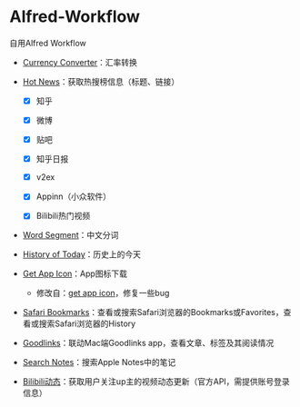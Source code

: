 # Alfred-Workflow
自用Alfred Workflow

- [Currency Converter](https://github.com/BlackCCCat/Alfred-Workflow/tree/main/currency-converter)：汇率转换


- [Hot News](https://github.com/BlackCCCat/Alfred-Workflow/tree/main/hot-news)：获取热搜榜信息（标题、链接）
    - [x] 知乎
    - [x] 微博
    - [x] 贴吧
    - [x] 知乎日报
    - [x] v2ex
    - [x] Appinn（小众软件）
    - [x] Bilibili热门视频 

    
- [Word Segment](https://github.com/BlackCCCat/Alfred-Workflow/tree/main/word-segment)：中文分词
- [History of Today](https://github.com/BlackCCCat/Alfred-Workflow/tree/main/history-of-today)：历史上的今天
- [Get App Icon](https://github.com/BlackCCCat/Alfred-Workflow/tree/main/icon-extractor)：App图标下载
    - 修改自：[get app icon](https://github.com/packal/repository/tree/master/com.mcskrzypczak.extracticon)，修复一些bug
- [Safari Bookmarks](https://github.com/BlackCCCat/Alfred-Workflow/tree/main/safari-bookmarks)：查看或搜索Safari浏览器的Bookmarks或Favorites，查看或搜索Safari浏览器的History
- [Goodlinks](https://github.com/BlackCCCat/Alfred-Workflow/tree/main/goodlinks)：联动Mac端Goodlinks app，查看文章、标签及其阅读情况
- [Search Notes](https://github.com/BlackCCCat/Alfred-Workflow/tree/main/apple-notes)：搜索Apple Notes中的笔记
- [Bilibili动态](https://github.com/BlackCCCat/Alfred-Workflow/tree/main/bilibili-dynamic)：获取用户关注up主的视频动态更新（官方API，需提供账号登录信息）


 

